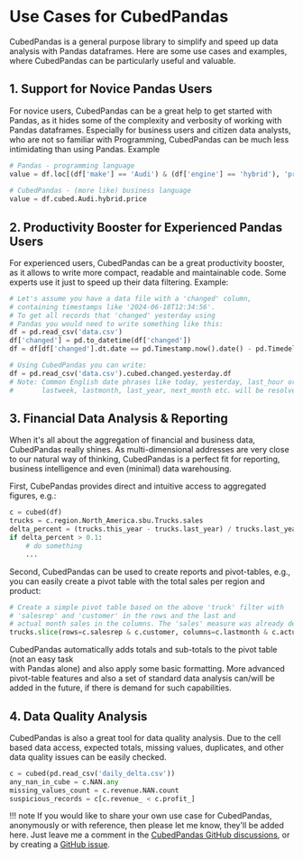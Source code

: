 # Use Cases for CubedPandas

CubedPandas is a general purpose library to simplify and speed up data analysis with Pandas dataframes.
Here are some use cases and examples, where CubedPandas can be particularly useful and valuable.

## 1. Support for Novice Pandas Users
For novice users, CubedPandas can be a great help to get started with Pandas, as it hides some
of the complexity and verbosity of working with Pandas dataframes. Especially for business users
and citizen data analysts, who are not so familiar with Programming, CubedPandas can be much
less intimidating than using Pandas. Example

```python       
# Pandas - programming language
value = df.loc[(df['make'] == 'Audi') & (df['engine'] == 'hybrid'), 'price'].sum()
    
# CubedPandas - (more like) business language 
value = df.cubed.Audi.hybrid.price
```

## 2. Productivity Booster for Experienced Pandas Users
For experienced users, CubedPandas can be a great productivity booster, as it allows to write more compact,
readable and maintainable code. Some experts use it just to speed up their data filtering. Example:

```python       
# Let's assume you have a data file with a 'changed' column, 
# containing timestamps like '2024-06-18T12:34:56'.
# To get all records that 'changed' yesterday using  
# Pandas you would need to write something like this:
df = pd.read_csv('data.csv')
df['changed'] = pd.to_datetime(df['changed'])
df = df[df['changed'].dt.date == pd.Timestamp.now().date() - pd.Timedelta(days=1)]

# Using CubedPandas you can write:
df = pd.read_csv('data.csv').cubed.changed.yesterday.df    
# Note: Common English date phrases like today, yesterday, last_hour or lasthour, 
#       lastweek, lastmonth, last_year, next_month etc. will be resolved automatically.
```

## 3. Financial Data Analysis & Reporting

When it's all about the aggregation of financial and business data, CubedPandas really shines.
As multi-dimensional addresses are very close to our natural way of thinking, CubedPandas is
a perfect fit for reporting, business intelligence and even (minimal) data warehousing.

First, CubePandas provides direct and intuitive access to aggregated figures, e.g.:

```python
c = cubed(df)
trucks = c.region.North_America.sbu.Trucks.sales
delta_percent = (trucks.this_year - trucks.last_year) / trucks.last_year
if delta_percent > 0.1:
    # do something
    ...
```

Second, CubedPandas can be used to create reports and pivot-tables, e.g., you can easily
create a pivot table with the total sales per region and product:

```python
# Create a simple pivot table based on the above 'truck' filter with
# 'salesrep' and 'customer' in the rows and the last and 
# actual month sales in the columns. The 'sales' measure was already defined in trucks
trucks.slice(rows=c.salesrep & c.customer, columns=c.lastmonth & c.actualmonth)
```

CubedPandas automatically adds totals and sub-totals to the pivot table (not an easy task  
with Pandas alone) and also apply some basic formatting. More advanced pivot-table features
and also a set of standard data analysis can/will be added in the future, if there is demand
for such capabilities.

## 4. Data Quality Analysis
CubedPandas is also a great tool for data quality analysis. Due to the cell based data access, 
expected totals, missing values, duplicates, and other data quality issues can be easily checked.

```python
c = cubed(pd.read_csv('daily_delta.csv'))
any_nan_in_cube = c.NAN.any
missing_values_count = c.revenue.NAN.count
suspicious_records = c[c.revenue_ < c.profit_]    
```

!!! note
If you would like to share your own use case for CubedPandas, anonymously or with reference,
then please let me know, they'll be added here. Just leave me a comment in the
[CubedPandas GitHub discussions](https://github.com/Zeutschler/cubedpandas/discussions),
or by creating a [GitHub issue](https://github.com/Zeutschler/cubedpandas/issues).




